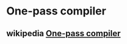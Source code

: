 # One-pass compiler

## wikipedia [One-pass compiler](https://en.wikipedia.org/wiki/One-pass_compiler)

